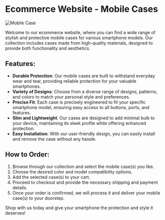 # Ecommerce Website - Mobile Cases

![Mobile Case](path/to/mobile_case_image.jpg)

Welcome to our ecommerce website, where you can find a wide range of stylish and protective mobile cases for various smartphone models. Our collection includes cases made from high-quality materials, designed to provide both functionality and aesthetics.

## Features:

- **Durable Protection**: Our mobile cases are built to withstand everyday wear and tear, providing reliable protection for your valuable smartphones.
- **Variety of Designs**: Choose from a diverse range of designs, patterns, and colors to match your personal style and preferences.
- **Precise Fit**: Each case is precisely engineered to fit your specific smartphone model, ensuring easy access to all buttons, ports, and features.
- **Slim and Lightweight**: Our cases are designed to add minimal bulk to your device, maintaining its sleek profile while offering enhanced protection.
- **Easy Installation**: With our user-friendly design, you can easily install and remove the case without any hassle.

## How to Order:

1. Browse through our collection and select the mobile case(s) you like.
2. Choose the desired color and model compatibility options.
3. Add the selected case(s) to your cart.
4. Proceed to checkout and provide the necessary shipping and payment details.
5. Once your order is confirmed, we will process it and deliver your mobile case(s) to your doorstep.

Shop with us today and give your smartphone the protection and style it deserves!

